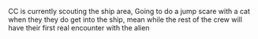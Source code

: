 CC is currently scouting the ship area, 
 Going to do a jump scare with a cat when they they do get into the ship, mean while the rest of the crew will have their first real encounter with the alien


